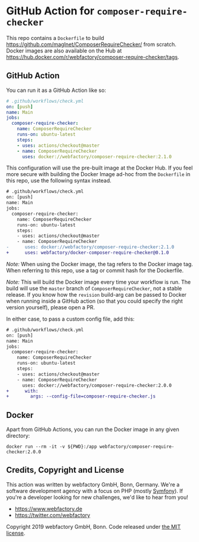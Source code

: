 # GitHub Action for `composer-require-checker`

This repo contains a `Dockerfile` to build https://github.com/maglnet/ComposerRequireChecker/ from scratch. Docker images are also available on the Hub at https://hub.docker.com/r/webfactory/composer-require-checker/tags.

## GitHub Action 

You can run it as a GitHub Action like so:

```yaml
# .github/workflows/check.yml
on: [push]
name: Main
jobs:
  composer-require-checker:
    name: ComposerRequireChecker
    runs-on: ubuntu-latest
    steps:
    - uses: actions/checkout@master
    - name: ComposerRequireChecker
      uses: docker://webfactory/composer-require-checker:2.1.0
```

This configuration will use the pre-built image at the Docker Hub. If you
feel more secure with building the Docker Image ad-hoc from the `Dockerfile`
in this repo, use the following syntax instead.

```diff
# .github/workflows/check.yml
on: [push]
name: Main
jobs:
  composer-require-checker:
    name: ComposerRequireChecker
    runs-on: ubuntu-latest
    steps:
    - uses: actions/checkout@master
    - name: ComposerRequireChecker
-      uses: docker://webfactory/composer-require-checker:2.1.0
+      uses: webfactory/docker-composer-require-checker@0.1.0
```

*Note:* When using the Docker image, the tag refers to the Docker image tag.
When referring to this repo, use a tag or commit hash for the Dockerfile.

*Note:* This will build the Docker image every time your workflow is run.
The build will use the `master` branch of `ComposerRequireChecker`, not a
stable release. If you know how the `revision` build-arg can be passed to 
Docker when running inside a GitHub action (so that you could specify the
right version yourself), please open a PR.

In either case, to pass a custom config file, add this:

```diff
# .github/workflows/check.yml
on: [push]
name: Main
jobs:
  composer-require-checker:
    name: ComposerRequireChecker
    runs-on: ubuntu-latest
    steps:
    - uses: actions/checkout@master
    - name: ComposerRequireChecker
      uses: docker://webfactory/composer-require-checker:2.0.0
+      with:
+        args: --config-file=composer-require-checker.js
```

## Docker

Apart from GitHub Actions, you can run the Docker image in any given
directory:

`docker run --rm -it -v ${PWD}:/app webfactory/composer-require-checker:2.0.0`

## Credits, Copyright and License

This action was written by webfactory GmbH, Bonn, Germany. We're a software development
agency with a focus on PHP (mostly [Symfony](http://github.com/symfony/symfony)). If you're a
developer looking for new challenges, we'd like to hear from you!

- <https://www.webfactory.de>
- <https://twitter.com/webfactory>

Copyright 2019 webfactory GmbH, Bonn. Code released under [the MIT license](LICENSE).
